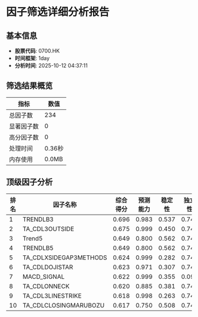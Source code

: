 # 因子筛选详细分析报告

## 基本信息
- **股票代码**: 0700.HK
- **时间框架**: 1day
- **分析时间**: 2025-10-12 04:37:11

## 筛选结果概览
| 指标 | 数值 |
|------|------|
| 总因子数 | 234 |
| 显著因子数 | 0 |
| 高分因子数 | 0 |
| 处理时间 | 0.36秒 |
| 内存使用 | 0.0MB |

## 顶级因子分析
| 排名 | 因子名称 | 综合得分 | 预测能力 | 稳定性 | 独立性 | 实用性 |
|------|----------|----------|----------|--------|--------|--------|
| 1 | TRENDLB3 | 0.696 | 0.983 | 0.537 | 0.747 | 0.747 |
| 2 | TA_CDL3OUTSIDE | 0.675 | 0.999 | 0.450 | 0.747 | 0.747 |
| 3 | Trend5 | 0.649 | 0.800 | 0.562 | 0.747 | 0.747 |
| 4 | TRENDLB5 | 0.649 | 0.800 | 0.562 | 0.747 | 0.747 |
| 5 | TA_CDLXSIDEGAP3METHODS | 0.624 | 0.999 | 0.282 | 0.747 | 0.747 |
| 6 | TA_CDLDOJISTAR | 0.623 | 0.971 | 0.307 | 0.747 | 0.747 |
| 7 | MACD_SIGNAL | 0.622 | 0.999 | 0.355 | 0.095 | 0.747 |
| 8 | TA_CDLONNECK | 0.620 | 0.885 | 0.381 | 0.747 | 0.747 |
| 9 | TA_CDL3LINESTRIKE | 0.618 | 0.998 | 0.263 | 0.747 | 0.747 |
| 10 | TA_CDLCLOSINGMARUBOZU | 0.617 | 0.750 | 0.508 | 0.747 | 0.747 |
